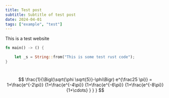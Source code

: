 ```yaml
---
title: Test post
subtitle: Subtitle of test post
date: 2024-04-01
tags: ["example", "test"]
---
```


This is a test website

```rust
fn main() -> () {

	let _s = String::from("This is some test rust code");
}
```

​​$$
\frac{1}{\Bigl(\sqrt{\phi \sqrt{5}}-\phi\Bigr) e^{\frac25 \pi}} = 1+\frac{e^{-2\pi}} {1+\frac{e^{-4\pi}} {1+\frac{e^{-6\pi}} {1+\frac{e^{-8\pi}} {1+\cdots} } } }
$$
